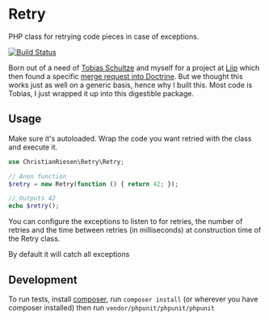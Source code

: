 Retry
=====

PHP class for retrying code pieces in case of exceptions.

[![Build Status](https://travis-ci.org/ChristianRiesen/retry.svg)](https://travis-ci.org/ChristianRiesen/retry)

Born out of a need of [Tobias Schultze](https://github.com/Tobion) and myself for a project at [Liip](http://www.liip.ch)
which then found a specific [merge request into Doctrine](https://github.com/doctrine/dbal/pull/718/files). But we
thought this works just as well on a generic basis, hence why I built this. Most code is Tobias, I just wrapped it up
into this digestible package.

Usage
-----

Make sure it's autoloaded. Wrap the code you want retried with the class and execute it.

```php
use ChristianRiesen\Retry\Retry;

// Anon function
$retry = new Retry(function () { return 42; });

// Outputs 42
echo $retry();

```

You can configure the exceptions to listen to for retries, the number of retries and the time between retries (in milliseconds) at construction time of the Retry class.

By default it will catch all exceptions

Development
-----------

To run tests, install [composer](https://getcomposer.org/), run `composer install` (or wherever you have composer installed) then run `vendor/phpunit/phpunit/phpunit` 
